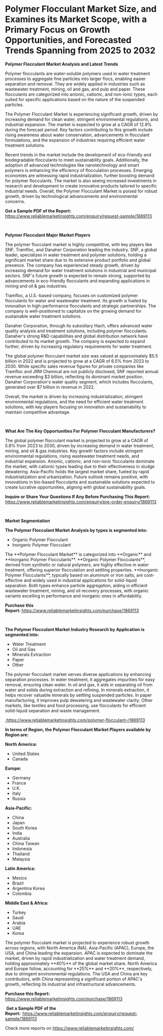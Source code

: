 <p><h1>Polymer Flocculant Market Size, and Examines its Market Scope, with a Primary Focus on Growth Opportunities, and Forecasted Trends Spanning from 2025 to 2032</h1></p><p><strong>Polymer Flocculant Market Analysis and Latest Trends</strong></p>
<p><p>Polymer flocculants are water-soluble polymers used in water treatment processes to aggregate fine particles into larger flocs, enabling easier separation and removal. They are widely applied in industries such as wastewater treatment, mining, oil and gas, and pulp and paper. These flocculants are categorized into anionic, cationic, and non-ionic types, each suited for specific applications based on the nature of the suspended particles.</p><p>The Polymer Flocculant Market is experiencing significant growth, driven by increasing demand for clean water, stringent environmental regulations, and industrial expansion. The market is expected to grow at a CAGR of 12.9% during the forecast period. Key factors contributing to this growth include rising awareness about water conservation, advancements in flocculant formulations, and the expansion of industries requiring efficient water treatment solutions.</p><p>Recent trends in the market include the development of eco-friendly and biodegradable flocculants to meet sustainability goals. Additionally, the adoption of advanced technologies like nanotechnology and smart polymers is enhancing the efficiency of flocculation processes. Emerging economies are witnessing rapid industrialization, further boosting demand for polymer flocculants. The market is also seeing increased investments in research and development to create innovative products tailored to specific industrial needs. Overall, the Polymer Flocculant Market is poised for robust growth, driven by technological advancements and environmental concerns.</p></p>
<p><strong>Get a Sample PDF of the Report:&nbsp;</strong> <a href="https://www.reliablemarketinsights.com/enquiry/request-sample/1869113?utm_campaign=1937&utm_medium=2&utm_source=Github&utm_content=ia&utm_term=25012025&utm_id=polymer-flocculant">https://www.reliablemarketinsights.com/enquiry/request-sample/1869113</a></p>
<p>&nbsp;</p>
<p><strong>Polymer Flocculant Major Market Players</strong></p>
<p><p>The polymer flocculant market is highly competitive, with key players like SNF, Tramfloc, and Danaher Corporation leading the industry. SNF, a global leader, specializes in water treatment and polymer solutions, holding a significant market share due to its extensive product portfolio and global presence. The company has experienced steady growth, driven by increasing demand for water treatment solutions in industrial and municipal sectors. SNF's future growth is expected to remain strong, supported by advancements in eco-friendly flocculants and expanding applications in mining and oil & gas industries.</p><p>Tramfloc, a U.S.-based company, focuses on customized polymer flocculants for water and wastewater treatment. Its growth is fueled by innovation in high-performance flocculants and strategic partnerships. The company is well-positioned to capitalize on the growing demand for sustainable water treatment solutions.</p><p>Danaher Corporation, through its subsidiary Hach, offers advanced water quality analysis and treatment solutions, including polymer flocculants. Danaher's strong R&D capabilities and global distribution network have contributed to its market growth. The company is expected to expand further, driven by increasing regulatory requirements for water treatment.</p><p>The global polymer flocculant market size was valued at approximately $5.5 billion in 2022 and is projected to grow at a CAGR of 6.5% from 2023 to 2030. While specific sales revenue figures for private companies like Tramfloc and JRM Chemical are not publicly disclosed, SNF reported annual revenue exceeding $3 billion, reflecting its dominant market position. Danaher Corporation's water quality segment, which includes flocculants, generated over $7 billion in revenue in 2022.</p><p>Overall, the market is driven by increasing industrialization, stringent environmental regulations, and the need for efficient water treatment solutions, with key players focusing on innovation and sustainability to maintain competitive advantage.</p></p>
<p>&nbsp;</p>
<p><strong>What Are The Key Opportunities For Polymer Flocculant Manufacturers?</strong></p>
<p><p>The global polymer flocculant market is projected to grow at a CAGR of 5.8% from 2023 to 2030, driven by increasing demand in water treatment, mining, and oil & gas industries. Key growth factors include stringent environmental regulations, rising wastewater treatment needs, and industrial expansion. Anionic, cationic, and non-ionic flocculants dominate the market, with cationic types leading due to their effectiveness in sludge dewatering. Asia-Pacific holds the largest market share, fueled by rapid industrialization and urbanization. Future outlook remains positive, with innovations in bio-based flocculants and sustainable solutions expected to create lucrative opportunities, aligning with global sustainability goals.</p></p>
<p><strong>Inquire or Share Your Questions If Any Before Purchasing This Report:</strong> <a href="https://www.reliablemarketinsights.com/enquiry/pre-order-enquiry/1869113?utm_campaign=1937&utm_medium=2&utm_source=Github&utm_content=ia&utm_term=25012025&utm_id=polymer-flocculant">https://www.reliablemarketinsights.com/enquiry/pre-order-enquiry/1869113</a></p>
<p>&nbsp;</p>
<p><strong>Market Segmentation</strong></p>
<p><strong>The Polymer Flocculant Market Analysis by types is segmented into:</strong></p>
<p><ul><li>Organic Polymer Flocculant</li><li>Inorganic Polymer Flocculant</li></ul></p>
<p><p>The **Polymer Flocculant Market** is categorized into **Organic** and **Inorganic Polymer Flocculants**. **Organic Polymer Flocculants**, derived from synthetic or natural polymers, are highly effective in water treatment, offering superior flocculation and settling properties. **Inorganic Polymer Flocculants**, typically based on aluminum or iron salts, are cost-effective and widely used in industrial applications for solid-liquid separation. Both types enhance particle aggregation, aiding in efficient wastewater treatment, mining, and oil recovery processes, with organic variants excelling in performance and inorganic ones in affordability.</p></p>
<p><strong>Purchase this Report:&nbsp;</strong><a href="https://www.reliablemarketinsights.com/purchase/1869113?utm_campaign=1937&utm_medium=2&utm_source=Github&utm_content=ia&utm_term=25012025&utm_id=polymer-flocculant">https://www.reliablemarketinsights.com/purchase/1869113</a></p>
<p>&nbsp;</p>
<p><strong>The Polymer Flocculant Market Industry Research by Application is segmented into:</strong></p>
<p><ul><li>Water Treatment</li><li>Oil and Gas</li><li>Minerals Extraction</li><li>Paper</li><li>Other</li></ul></p>
<p><p>The polymer flocculant market serves diverse applications by enhancing separation processes. In water treatment, it aggregates impurities for easy removal, ensuring clean water. In oil and gas, it aids in separating oil from water and solids during extraction and refining. In minerals extraction, it helps recover valuable minerals by settling suspended particles. In paper manufacturing, it improves pulp dewatering and wastewater clarity. Other markets, like textiles and food processing, use flocculants for efficient solid-liquid separation and waste management.</p></p>
<p><a href="https://www.reliablemarketinsights.com/polymer-flocculant-r1869113?utm_campaign=1937&utm_medium=2&utm_source=Github&utm_content=ia&utm_term=25012025&utm_id=polymer-flocculant">&nbsp;https://www.reliablemarketinsights.com/polymer-flocculant-r1869113</a></p>
<p><strong>In terms of Region, the Polymer Flocculant Market Players available by Region are:</strong></p>
<p>
    <p> <strong> North America: </strong>
        <ul>
            <li>United States</li>
            <li>Canada</li>
        </ul>
        </p> 
    <p> <strong> Europe: </strong>
        <ul>
            <li>Germany</li>
            <li>France</li>
            <li>U.K.</li>
            <li>Italy</li>
            <li>Russia</li>
        </ul>
        </p> 
    <p> <strong> Asia-Pacific: </strong>
        <ul>
            <li>China</li>
            <li>Japan</li>
            <li>South Korea</li>
            <li>India</li>
            <li>Australia</li>
            <li>China Taiwan</li>
            <li>Indonesia</li>
            <li>Thailand</li>
            <li>Malaysia</li>
        </ul>
        </p> 
    <p> <strong> Latin America: </strong>
        <ul>
            <li>Mexico</li>
            <li>Brazil</li>
            <li>Argentina Korea</li>
            <li>Colombia</li>
        </ul>
        </p> 
    <p> <strong> Middle East & Africa: </strong>
        <ul>
            <li>Turkey</li>
            <li>Saudi</li>
            <li>Arabia</li>
            <li>UAE</li>
            <li>Korea</li>
        </ul>
    </p>
    </p>
<p><p>The polymer flocculant market is projected to experience robust growth across regions, with North America (NA), Asia-Pacific (APAC), Europe, the USA, and China leading the expansion. APAC is expected to dominate the market, driven by rapid industrialization and water treatment demand, holding approximately **40%** of the global market share. North America and Europe follow, accounting for **25%** and **20%**, respectively, due to stringent environmental regulations. The USA and China are key contributors, with China representing a significant portion of APAC's growth, reflecting its industrial and infrastructural advancements.</p></p>
<p><strong>Purchase this Report: </strong><a href="https://www.reliablemarketinsights.com/purchase/1869113?utm_campaign=1937&utm_medium=2&utm_source=Github&utm_content=ia&utm_term=25012025&utm_id=polymer-flocculant">https://www.reliablemarketinsights.com/purchase/1869113</a></p>
<p>&nbsp;<strong>Get a Sample PDF of the Report:&nbsp;&nbsp;</strong><a href="https://www.reliablemarketinsights.com/enquiry/request-sample/1869113?utm_campaign=1937&utm_medium=2&utm_source=Github&utm_content=ia&utm_term=25012025&utm_id=polymer-flocculant">https://www.reliablemarketinsights.com/enquiry/request-sample/1869113</a></p>
<p><strong></strong></p>
<p>Check more reports on <a href="https://www.reliablemarketinsights.com/?utm_campaign=1937&utm_medium=2&utm_source=Github&utm_content=ia&utm_term=25012025&utm_id=polymer-flocculant">https://www.reliablemarketinsights.com/</a></p>